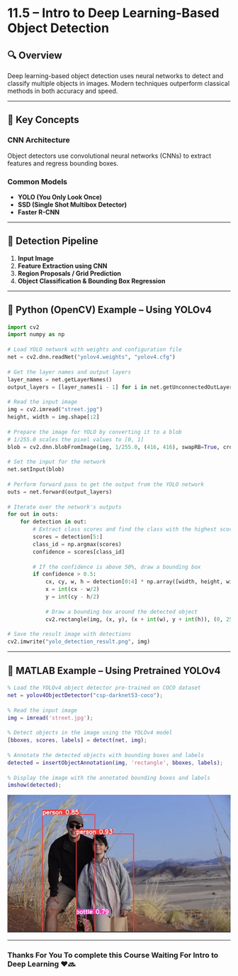 
# 11.5 – Intro to Deep Learning-Based Object Detection


## 🔍 Overview
Deep learning-based object detection uses neural networks to detect and classify multiple objects in images. Modern techniques outperform classical methods in both accuracy and speed.

---

## 📐 Key Concepts

### CNN Architecture
Object detectors use convolutional neural networks (CNNs) to extract features and regress bounding boxes.

### Common Models
- **YOLO (You Only Look Once)**
- **SSD (Single Shot Multibox Detector)**
- **Faster R-CNN**

---

## 🔧 Detection Pipeline

1. **Input Image**
2. **Feature Extraction using CNN**
3. **Region Proposals / Grid Prediction**
4. **Object Classification & Bounding Box Regression**

---

## 🧪 Python (OpenCV) Example – Using YOLOv4

```python
import cv2
import numpy as np

# Load YOLO network with weights and configuration file
net = cv2.dnn.readNet("yolov4.weights", "yolov4.cfg")

# Get the layer names and output layers
layer_names = net.getLayerNames()
output_layers = [layer_names[i - 1] for i in net.getUnconnectedOutLayers().flatten()]

# Read the input image
img = cv2.imread("street.jpg")
height, width = img.shape[:2]

# Prepare the image for YOLO by converting it to a blob
# 1/255.0 scales the pixel values to [0, 1]
blob = cv2.dnn.blobFromImage(img, 1/255.0, (416, 416), swapRB=True, crop=False)

# Set the input for the network
net.setInput(blob)

# Perform forward pass to get the output from the YOLO network
outs = net.forward(output_layers)

# Iterate over the network's outputs
for out in outs:
    for detection in out:
        # Extract class scores and find the class with the highest score
        scores = detection[5:]
        class_id = np.argmax(scores)
        confidence = scores[class_id]

        # If the confidence is above 50%, draw a bounding box
        if confidence > 0.5:
            cx, cy, w, h = detection[0:4] * np.array([width, height, width, height])
            x = int(cx - w/2)
            y = int(cy - h/2)
            
            # Draw a bounding box around the detected object
            cv2.rectangle(img, (x, y), (x + int(w), y + int(h)), (0, 255, 0), 2)

# Save the result image with detections
cv2.imwrite("yolo_detection_result.png", img)

```

---

## 🧪 MATLAB Example – Using Pretrained YOLOv4

```matlab
% Load the YOLOv4 object detector pre-trained on COCO dataset
net = yolov4ObjectDetector("csp-darknet53-coco");

% Read the input image
img = imread('street.jpg');

% Detect objects in the image using the YOLOv4 model
[bboxes, scores, labels] = detect(net, img);

% Annotate the detected objects with bounding boxes and labels
detected = insertObjectAnnotation(img, 'rectangle', bboxes, labels);

% Display the image with the annotated bounding boxes and labels
imshow(detected);

```
![alt](photo/YOLOv10.png)

---

###   Thanks For You To complete this Course Waiting For Intro to Deep Learning ❤️🔜